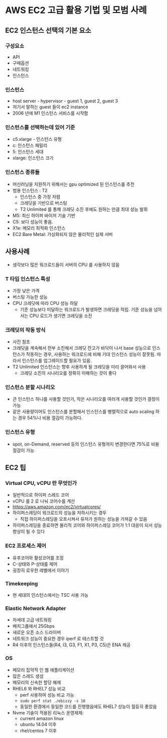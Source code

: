 # AWS EC2 고급 활용 기법 및 모범 사례

## EC2 인스턴스 선택의 기본 요소

### 구성요소

* API
* 구매옵션
* 네트워킹
* 인스턴스

### 인스턴스

* host server - hypervisor - guest 1, guest 2, guest 3
* 저기서 말하는 guest 들이 ec2 instance
* 2006 년에 M1 인스턴스 서비스를 시작함

### 인스턴스를 선택하는데 있어 기준

* c5.xlarge - 인스턴스 유형
* c: 인스턴스 패밀리
* 5: 인스턴스 세대
* xlarge: 인스턴스 크기

### 인스턴스 종류들

* 머신러닝을 지원하기 위해서는 gpu optimized 된 인스턴스를 추천
* 범용 인스턴스 : T2
  * 인스턴스 중 가장 저렴
  * 크레딧을 기반으로 버스팅
  * T2 Unlimited 를 통해 크레딧 소진 후에도 원하는 만큼 최대 성능 발휘
* M5: 최신 하이퍼 바이저 기술 기반
* C5: 보다 성능이 좋음.
* X1e: 메모리 최적화 인스턴스
* EC2 Bare Metal: 가상화되지 않은 물리적인 실제 서버

## 사용사례

* 생각보다 많은 워크로드들이 서버의 CPU 를 사용하지 않음

### T 타입 인스턴스 특성

* 가장 낮은 가격
* 버스팅 가능한 성능
* CPU 크레딧에 따라 CPU 성능 하달
  * 기준 성능보다 미달하는 워크로드가 발생하면 크레딧을 적립. 기준 성능을 넘어서는 CPU 로드가 생기면 크레딧을 소진

### 크레딧의 작동 방식

* 사진 참조
* 크레딧을 계속해서 전부 소진해서 크레딧 잔고가 바닥이 나서 base 성능으로 인스턴스가 작동하는 경우, 사용하는 워크로드에 비해 기대 인스턴스 성능이 잘못됨. 따라서 인스턴스를 업그레이드할 필요가 있음.
* T2 Unlimited 인스턴스는 향후 사용하게 될 크레딧을 미리 끌어와서 사용
  * 크레딧 소진의 시나리오를 정확히 이해하는 것이 좋다

### 인스턴스 분할 시나리오

* 큰 인스턴스 하나를 사용할 것인가, 작은 시나리오를 여러개 사용할 것인가 결정이 가능
* 같은 사용량이어도 인스턴스를 분할해서 인스턴스를 병렬적으로 auto scaling 하는 경우 54%나 비용 절감이 가능하다.

### 인스턴스 유형

* spot, on-Demand, reserved 등의 인스턴스 유형까지 변경한다면 75%로 비용 절감이 가능

## EC2 팁

### Virtual CPU, vCPU 란 무엇인가

* 일반적으로 하이퍼 스레드 코어
* vCPU 를 2 로 나눠 코어수를 계산
* https://aws.amazon.com/ec2/virtualcores/
* 하이퍼스레딩이 워크로드의 성능을 저하시키는 경우
  * 직접 하이퍼스레딩을 오프시켜서 유저가 원하는 성능을 가져갈 수 있음
* 하이퍼스레딩을 종료하면 물리적 코어와 하이퍼스레딩 코어가 1:1 대응이 되서 성능 향상이 될 수 있다

### EC2 프로세스 제어

* 유후코어와 활성코어를 조정
* C-상태와 P-상태를 제어
* 굉장히 로우한 레벨에서 이야기

### Timekeeping

* 현 세대의 인스턴스에서는 TSC 사용 가능

### Elastic Network Adapter

* 차세데 고급 네트워킹
* 배치그룹에서 25Gbps
* 새로운 오픈 소스 드라이버
* 네트워크 성능이 중요한 경우 iperf 로 테스트할 것
* R4 이후의 인스턴스들(R4, I3, G3, F1, X1, P3, C5)은 ENA 제공

### OS

* 메모리 집약적 인 웹 애플리케이션
* 많은 스레드 생성
* 메모리의 신속한 할당 해제
* RHEL6 와 RHEL7 성능 비교
  * perf 사용하여 성능 비교 가능
  * `sudo perf stat ./ebizzy -s 10`
  * 동일한 환경에서 동일한 코드를 진행했음에도 RHEL7 성능이 월등히 좋았음
* Nvme 기술이 적용된 리눅스 운영체제:
  * current amazon linux
  * ubuntu 14.04 이후
  * rhel/centos 7 이후
